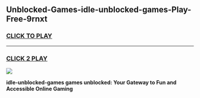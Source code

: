 
## Unblocked-Games-idle-unblocked-games-Play-Free-9rnxt
<h3>
<a href="https://premium76.site?title=idle-unblocked-games&ref=15A">CLICK TO PLAY</a></h3>
<hr>

<h3>
<a href="https://premium76.site?title=idle-unblocked-games&ref=15A">CLICK 2 PLAY</a>
  
</h3>

<a href="https://premium76.site?title=idle-unblocked-games&ref=15A"><img src="https://clearcache.store/games.png"></a>


**idle-unblocked-games games unblocked: Your Gateway to Fun and Accessible Online Gaming**
